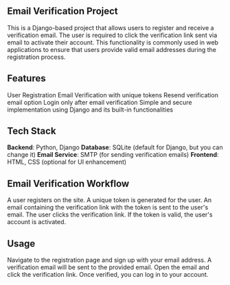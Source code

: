 ## Email Verification Project
This is a Django-based project that allows users to register and receive a verification email. The user is required to click the verification link sent via email to activate their account. This functionality is commonly used in web applications to ensure that users provide valid email addresses during the registration process.

## Features
User Registration
Email Verification with unique tokens
Resend verification email option
Login only after email verification
Simple and secure implementation using Django and its built-in functionalities

## Tech Stack
**Backend**: Python, Django
**Database**: SQLite (default for Django, but you can change it)
**Email Service**: SMTP (for sending verification emails)
**Frontend**: HTML, CSS (optional for UI enhancement)

## Email Verification Workflow
A user registers on the site.
A unique token is generated for the user.
An email containing the verification link with the token is sent to the user's email.
The user clicks the verification link.
If the token is valid, the user's account is activated.

## Usage
Navigate to the registration page and sign up with your email address.
A verification email will be sent to the provided email.
Open the email and click the verification link.
Once verified, you can log in to your account.
